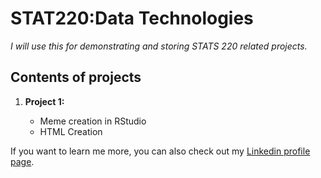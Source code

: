 # STAT220:Data Technologies
*I will use this for demonstrating and storing STATS 220 related projects.*

## Contents of projects

1. **Project 1:**

      * Meme creation in RStudio
      * HTML Creation

If you want to learn me more, you can also check out my [Linkedin profile page](www.linkedin.com/in/yuekun-yao-6051a7293).



